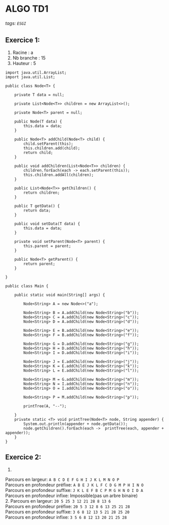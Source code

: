 # ALGO TD1

###### tags: `ESGI`

## Exercice 1:
1. Racine : a
2. Nb branche : 15
3. Hauteur : 5

```java=
import java.util.ArrayList;
import java.util.List;

public class Node<T> {

    private T data = null;

    private List<Node<T>> children = new ArrayList<>();

    private Node<T> parent = null;

    public Node(T data) {
        this.data = data;
    }

    public Node<T> addChild(Node<T> child) {
        child.setParent(this);
        this.children.add(child);
        return child;
    }

    public void addChildren(List<Node<T>> children) {
        children.forEach(each -> each.setParent(this));
        this.children.addAll(children);
    }

    public List<Node<T>> getChildren() {
        return children;
    }

    public T getData() {
        return data;
    }

    public void setData(T data) {
        this.data = data;
    }

    private void setParent(Node<T> parent) {
        this.parent = parent;
    }

    public Node<T> getParent() {
        return parent;
    }

}
```

```java=
public class Main {

    public static void main(String[] args) {

        Node<String> A = new Node<>("a");

        Node<String> B = A.addChild(new Node<String>("b"));
        Node<String> C = A.addChild(new Node<String>("c"));
        Node<String> D = A.addChild(new Node<String>("d"));

        Node<String> E = B.addChild(new Node<String>("e"));
        Node<String> F = B.addChild(new Node<String>("f"));

        Node<String> G = D.addChild(new Node<String>("g"));
        Node<String> H = D.addChild(new Node<String>("h"));
        Node<String> I = D.addChild(new Node<String>("i"));

        Node<String> J = E.addChild(new Node<String>("j"));
        Node<String> K = E.addChild(new Node<String>("k"));
        Node<String> L = E.addChild(new Node<String>("l"));

        Node<String> M = G.addChild(new Node<String>("m"));
        Node<String> N = I.addChild(new Node<String>("n"));
        Node<String> O = I.addChild(new Node<String>("o"));

        Node<String> P = M.addChild(new Node<String>("p"));

        printTree(A, "--");

    }
    private static <T> void printTree(Node<T> node, String appender) {
        System.out.println(appender + node.getData());
        node.getChildren().forEach(each ->  printTree(each, appender + appender));
    }
}
```

## Exercice 2:

1.
Parcours en largeur: `A B C D E F G H I J K L M N O P`  
Parcours en profondeur préfixe: `A B E J K L F C D G M P H I N O`  
Parcours en profondeur suffixe: `J K L E F B C P M G H N O I D A`  
Parcours en profondeur infixe: Impossible(pas un arbre binaire)  
2.
Parcours en largeur: `20 5 25 3 12 21 28 8 13 6`  
Parcours en profondeur préfixe: `20 5 3 12 8 6 13 25 21 28`  
Parcours en profondeur suffixe: `3 6 8 12 13 5 21 28 25 20`  
Parcours en profondeur infixe: `3 5 6 8 12 13 20 21 25 28`  
